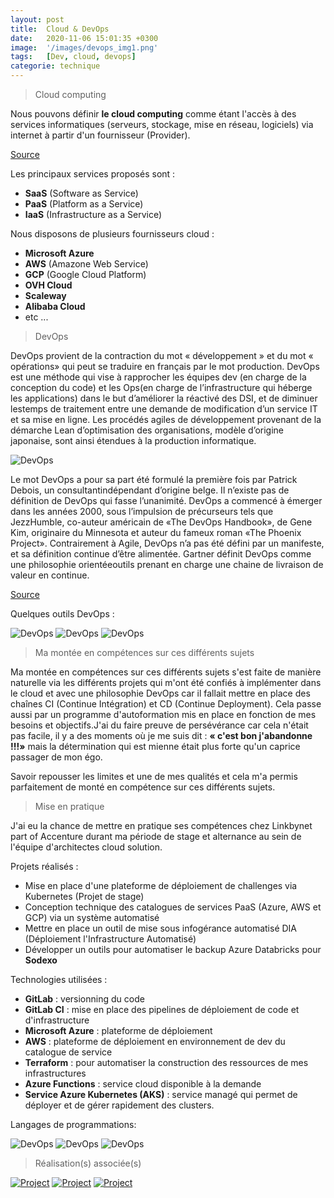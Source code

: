 ```yaml
---
layout: post
title:  Cloud & DevOps  
date:   2020-11-06 15:01:35 +0300
image:  '/images/devops_img1.png'
tags:   [Dev, cloud, devops]
categorie: technique
---
```


> Cloud computing 

Nous pouvons définir **le cloud computing** comme étant l'accès à des services informatiques (serveurs, stockage, mise en réseau, logiciels) via internet à partir d'un fournisseur (Provider). 

[ Source ](https://fr.wikipedia.org/wiki/Cloud_computing)

Les principaux services proposés sont :
- **SaaS** (Software as Service)
- **PaaS** (Platform as a Service)
- **IaaS** (Infrastructure as a Service)

Nous disposons de plusieurs fournisseurs cloud : 
- **Microsoft Azure**
- **AWS** (Amazone Web Service)
- **GCP** (Google Cloud Platform)
- **OVH Cloud**
- **Scaleway**
- **Alibaba Cloud** 
- etc ...

> DevOps 

DevOps provient de la contraction du mot « développement » et du mot « opérations» qui peut se traduire en français par le mot production. DevOps est une méthode qui vise à rapprocher les équipes dev (en charge de la conception du code) et les Ops(en charge de l’infrastructure qui héberge les applications) dans le but d’améliorer la réactivé des DSI, et de diminuer lestemps de traitement entre une demande de modification d’un service IT et sa mise en ligne. Les procédés agiles de développement provenant de la démarche Lean d’optimisation des organisations, modèle d’origine japonaise, sont ainsi étendues à la production informatique.

<div class="gallery-box">
  <div class="gallery">
    <img src="/images/devops.png" alt="DevOps">
  </div>
</div>

Le mot DevOps a pour sa part été formulé la première fois par Patrick Debois, un consultantindépendant d’origine belge. Il n’existe pas de définition de DevOps qui fasse l’unanimité.  DevOps a commencé à émerger dans les années 2000, sous l’impulsion de précurseurs tels que JezzHumble, co-auteur américain de «The DevOps Handbook», de Gene Kim, originaire du Minnesota et auteur du fameux roman «The Phoenix Project». Contrairement à Agile, DevOps n’a pas été défini par un manifeste, et sa définition continue d’être alimentée.  Gartner définit DevOps comme une philosophie orientéeoutils prenant en charge une chaine de livraison de valeur en continue.

[ Source ](https://fr.wikipedia.org/wiki/Devops)

Quelques outils DevOps :

<div class="gallery-box">
  <div class="gallery">
    <img src="/images/azure-devops.png" alt="DevOps">
    <img src="/images/gitlab-ci.png" alt="DevOps">
    <img src="/images/jenkins.png" alt="DevOps">
  </div>
</div>

> Ma montée en compétences sur ces différents sujets 

Ma montée en compétences sur ces différents sujets s'est faite de manière naturelle via les différents projets qui m'ont été confiés à implémenter dans le cloud et avec une philosophie DevOps car il fallait mettre en place des chaînes CI (Continue Intégration) et CD (Continue Deployment). Cela passe aussi par un programme d'autoformation mis en place en fonction de mes besoins et objectifs.J'ai du faire preuve de persévérance car cela n'était pas facile, il y a des moments où je me suis dit : **« c'est bon j'abandonne !!!»** mais la détermination qui est mienne était plus forte qu'un caprice passager de mon égo. 

Savoir repousser les limites et une de mes qualités et cela m'a permis parfaitement de monté en compétence sur ces différents sujets.

> Mise en pratique 

J'ai eu la chance de mettre en pratique ses compétences chez Linkbynet part of Accenture durant ma période de stage et alternance au sein de l'équipe d'architectes cloud solution.

Projets réalisés : 
- Mise en place d'une plateforme de déploiement de challenges via Kubernetes (Projet de stage)
- Conception technique des catalogues de services PaaS (Azure, AWS et GCP) via un système automatisé 
- Mettre en place un outil de mise sous infogérance automatisé DIA (Déploiement l'Infrastructure Automatisé)
- Développer un outils pour automatiser le backup Azure Databricks pour **Sodexo**

Technologies utilisées : 
- **GitLab** : versionning du code 
- **GitLab CI** : mise en place des pipelines de déploiement de code et d'infrastructure 
- **Microsoft Azure** : plateforme de déploiement 
- **AWS** : plateforme de déploiement en environnement de dev du catalogue de service 
- **Terraform** : pour automatiser la construction des ressources de mes infrastructures 
- **Azure Functions** : service cloud disponible à la demande 
- **Service Azure Kubernetes (AKS)** : service managé qui permet de déployer et de gérer rapidement des clusters. 

Langages de programmations:

<div class="gallery-box">
  <div class="gallery">
    <img src="/images/python.png" alt="DevOps">
    <img src="/images/powershell.jpg" alt="DevOps">
    <img src="/images/ruby.webp" alt="DevOps">
  </div>
</div>

> Réalisation(s) associée(s)

<div class="gallery-box">
  <div class="gallery">
    <a href="https://eugenemazamda-cloud.com/projects/ccoe-lbn" target="_blank"><img src="/images/lbn.png" alt="Project"></a>
    <a href="https://eugenemazamda-cloud.com/projects/lbnpuzzle" target="_blank"><img src="/images/kubernetes.png" alt="Project"></a>
    <a href="https://eugenemazamda-cloud.com/projects/prometheus" target="_blank"><img src="/images/prometheus.png" alt="Project"></a>
  </div>
</div>